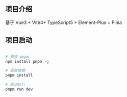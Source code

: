 ## 项目介绍

基于 Vue3 + Vite4+ TypeScript5 + Element-Plus + Pinia



## 项目启动

```bash

# 安装 pnpm
npm install pnpm -g

# 安装依赖
pnpm install

# 启动运行
pnpm run dev
```